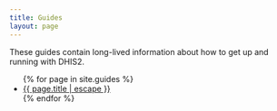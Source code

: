 ```yaml
---
title: Guides
layout: page
---
```


These guides contain long-lived information about how to get up and
running with DHIS2.

<ul class="post-list">
  {% for page in site.guides %}
	<li>
      <a class="post-link" href="{{ page.url | relative_url }}">
        {{ page.title | escape }}
      </a>
	</li>
  {% endfor %}
</ul>
